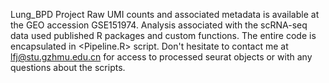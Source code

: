 Lung_BPD Project
Raw UMI counts and associated metadata is available at the GEO accession GSE151974. 
Analysis associated with the scRNA-seq data used published R packages and custom functions. The entire code is encapsulated in <Pipeline.R> script.
Don't hesitate to contact me at lfj@stu.gzhmu.edu.cn for access to processed seurat objects or with any questions about the scripts.
